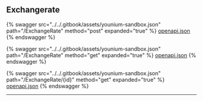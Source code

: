 ## Exchangerate




{% swagger src="../../.gitbook/assets/younium-sandbox.json" path="/ExchangeRate" method="post" expanded="true" %}
[openapi.json](./docs-sandbox/.gitbook/assets/younium-sandbox.json)
{% endswagger %}

{% swagger src="../../.gitbook/assets/younium-sandbox.json" path="/ExchangeRate" method="get" expanded="true" %}
[openapi.json](./docs-sandbox/.gitbook/assets/younium-sandbox.json)
{% endswagger %}

{% swagger src="../../.gitbook/assets/younium-sandbox.json" path="/ExchangeRate/{id}" method="get" expanded="true" %}
[openapi.json](./docs-sandbox/.gitbook/assets/younium-sandbox.json)
{% endswagger %}


---


